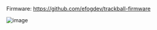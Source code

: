 Firmware: https://github.com/efogdev/trackball-firmware

![image](https://github.com/user-attachments/assets/8de58e0b-b946-4762-853e-a6b13c281a8f)
